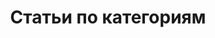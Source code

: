 ---
title: "Статьи по категориям"
layout: categories
permalink: /categories/
author_profile: true
---